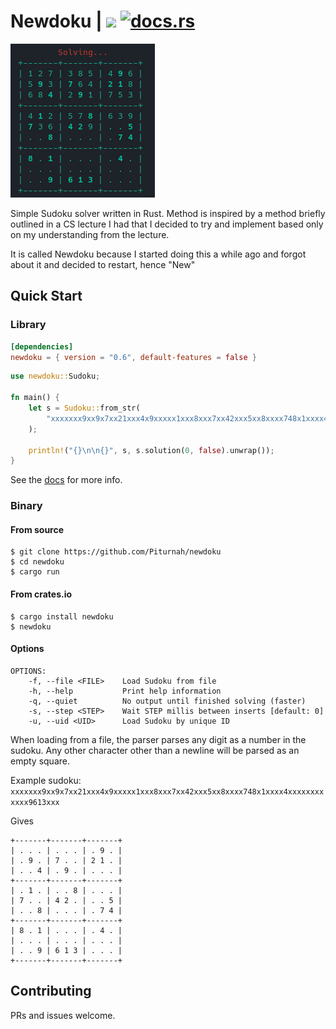 # Newdoku | [![](https://img.shields.io/crates/v/newdoku)](https://crates.io/crates/newdoku) [![docs.rs](https://img.shields.io/docsrs/newdoku/latest)](https://docs.rs/newdoku/latest/newdoku/)

![](https://github.com/Piturnah/newdoku/blob/master/demo.gif)

Simple Sudoku solver written in Rust. Method is inspired by a method briefly outlined in a CS lecture I had that I decided to try and implement based only on my understanding from the lecture.

It is called Newdoku because I started doing this a while ago and forgot about it and decided to restart, hence "New"

## Quick Start

### Library

```toml
[dependencies]
newdoku = { version = "0.6", default-features = false }
```

```rust
use newdoku::Sudoku;

fn main() {
    let s = Sudoku::from_str(
        "xxxxxxx9xx9x7xx21xxx4x9xxxxx1xxx8xxx7xx42xxx5xx8xxxx748x1xxxx4xxxxxxxxxxxx9613xxx",
    );

    println!("{}\n\n{}", s, s.solution(0, false).unwrap());
}
```

See the [docs](https://docs.rs/newdoku/latest/newdoku/) for more info.

### Binary

#### From source

```console
$ git clone https://github.com/Piturnah/newdoku
$ cd newdoku
$ cargo run
```

#### From crates.io

```console
$ cargo install newdoku
$ newdoku
```

#### Options

```console
OPTIONS:
    -f, --file <FILE>    Load Sudoku from file
    -h, --help           Print help information
    -q, --quiet          No output until finished solving (faster)
    -s, --step <STEP>    Wait STEP millis between inserts [default: 0]
    -u, --uid <UID>      Load Sudoku by unique ID
```

When loading from a file, the parser parses any digit as a number in the sudoku. Any other character other than a newline will be parsed as an empty square.

Example sudoku:
`xxxxxxx9xx9x7xx21xxx4x9xxxxx1xxx8xxx7xx42xxx5xx8xxxx748x1xxxx4xxxxxxxxxxxx9613xxx`

Gives

```console
+-------+-------+-------+
| . . . | . . . | . 9 . |
| . 9 . | 7 . . | 2 1 . |
| . . 4 | . 9 . | . . . |
+-------+-------+-------+
| . 1 . | . . 8 | . . . |
| 7 . . | 4 2 . | . . 5 |
| . . 8 | . . . | . 7 4 |
+-------+-------+-------+
| 8 . 1 | . . . | . 4 . |
| . . . | . . . | . . . |
| . . 9 | 6 1 3 | . . . |
+-------+-------+-------+
```

## Contributing

PRs and issues welcome.
